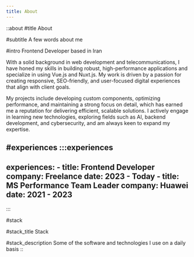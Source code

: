 ```yaml
---
title: About
---
```


::about
#title
About

#subtitle
A few words about me

#intro
Frontend Developer based in Iran

With a solid background in web development and telecommunications, I have honed my skills in building robust, high-performance applications and specialize in using Vue.js and Nuxt.js. My work is driven by a passion for creating responsive, SEO-friendly, and user-focused digital experiences that align with client goals.

My projects include developing custom components, optimizing performance, and maintaining a strong focus on detail, which has earned me a reputation for delivering efficient, scalable solutions. I actively engage in learning new technologies, exploring fields such as AI, backend development, and cybersecurity, and am always keen to expand my expertise.

#experiences
  :::experiences
  ---
  experiences:
    - title: Frontend Developer
      company: Freelance
      date: 2023 - Today
    - title: MS Performance Team Leader
      company: Huawei
      date: 2021 - 2023
  ---
  :::

#stack

#stack_title
Stack

#stack_description
Some of the software and technologies I use on a daily basis
::
